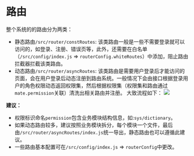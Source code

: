 # 路由
整个系统的的路由分为两类：
- 静态路由`/src/router/constRoutes`: 该类路由一般是一些不需要登录就可以访问的，如登录、注册、错误页等，此外，还需要在白名单（`/src/config/index.js` => `routerConfig.whiteRoutes`）中添加，阻止路由拦截器拦截该类路由。
- 动态路由`/src/router/asyncRoutes`: 该类路由是需要用户登录后才能访问的页面，会在用户登录后动态注册到路由系统。一般情况下会由接口根据登录用户的角色权限动态返回权限集，然后根据权限集（权限集和路由通过`mate.permission`关联）清洗出相关路由并注册。
大致流程如下：
![](https://gitee.com/letwrong/Picture/raw/master/20201204093426.jpg)


**建议：**
- 权限标识命名`permission`包含业务模块结构信息，如:`sys/dictionary`。
- 如果动态路由较多，建议按照业务模块拆分，每个模块一个文件，最后由`/src/router/asyncRoutes/index.js`统一导出，静态路由也可以遵循此建议。
- 一些路由基本配置可在`/src/config/index.js` => `routerConfig`中更改。